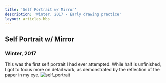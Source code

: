 ```yaml
---
title: 'Self Portrait w/ Mirror'
description: 'Winter, 2017 - Early drawing practice'
layout: articles.hbs
---
```

## Self Portrait w/ Mirror
### Winter, 2017

This was the first self portrait I had ever attempted. While half is unfinished, I got to focus more on detail work, as demonstrated by the reflection of the paper in my eye.
![self_portrait](https://raw.githubusercontent.com/thomas-williams/portfolio/master/pictures/drawing_1/self_portrait.jpg)